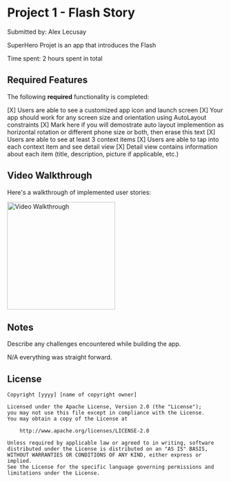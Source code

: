 # Project 1 - Flash Story

Submitted by: Alex Lecusay

SuperHero Projet is an app that introduces the Flash 

Time spent: 2 hours spent in total

## Required Features

The following **required** functionality is completed:

[X] Users are able to see a customized app icon and launch screen
[X] Your app should work for any screen size and orientation using AutoLayout constraints
[X] Mark here if you will demostrate auto layout implemention as horizontal rotation or different phone size or both, then erase this text
[X] Users are able to see at least 3 context items
[X] Users are able to tap into each context item and see detail view
[X] Detail view contains information about each item (title, description, picture if applicable, etc.)
 
## Video Walkthrough

Here's a walkthrough of implemented user stories:

<img src='https://github.com/AlexLecusay/FlashStory/blob/main/Superhero%20Gif.gif?raw=true' title='Video Walkthrough' width='250' alt='Video Walkthrough' />

## Notes

Describe any challenges encountered while building the app.

N/A everything was straight forward.

## License

    Copyright [yyyy] [name of copyright owner]

    Licensed under the Apache License, Version 2.0 (the "License");
    you may not use this file except in compliance with the License.
    You may obtain a copy of the License at

        http://www.apache.org/licenses/LICENSE-2.0

    Unless required by applicable law or agreed to in writing, software
    distributed under the License is distributed on an "AS IS" BASIS,
    WITHOUT WARRANTIES OR CONDITIONS OF ANY KIND, either express or implied.
    See the License for the specific language governing permissions and
    limitations under the License.
